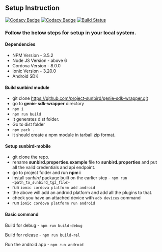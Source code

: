 ## Setup Instruction

[![Codacy Badge](https://api.codacy.com/project/badge/Grade/e78e4faa3cbe446ead603f5d2b28940d)](https://app.codacy.com/app/SMYALTAMASH/SunbirdEd-mobile?utm_source=github.com&utm_medium=referral&utm_content=Sunbird-Ed/SunbirdEd-mobile&utm_campaign=Badge_Grade_Settings)
[![Codacy Badge](https://api.codacy.com/project/badge/Grade/0f136815c4d841a3afa9bb3ca5e1c162)](https://app.codacy.com/app/project-sunbird/sunbird-mobile?utm_source=github.com&utm_medium=referral&utm_content=project-sunbird/sunbird-mobile&utm_campaign=Badge_Grade_Settings)
[![Build Status](https://travis-ci.org/project-sunbird/sunbird-mobile.svg?branch=master)](https://travis-ci.org/project-sunbird/sunbird-mobile)

### Follow the below steps for setup in your local system.

#### Dependencies
* NPM Version - 3.5.2
* Node JS Version - above 6
* Cordova Version - 8.0.0
* Ionic Version - 3.20.0
* Android SDK

#### Build **sunbird** module
* git clone https://github.com/project-sunbird/genie-sdk-wrapper.git
* go to **genie-sdk-wrapper** directory
* `npm i`
* `npm run build`
* It generates dist folder.
* Go to dist folder
* `npm pack .`
* it should create a npm module in tarball zip format.

#### Setup sunbird-mobile
* git clone the repo.
* rename **sunbird.properties.example** file to **sunbird.properties** and put all the valid credentials and api endpoint.
* go to project folder and run **npm i**
* install *sunbird* package built on the earlier step - `npm run <path_to_sunbird_tgz_file>`
* run `ionic cordova platform add android`
* the above will add an android platform and add all the plugins to that.
* check you have an attached device with `adb devices` command
* run `ionic cordova platform run android`

#### Basic command
Build for debug - `npm run build-debug`

Build for release - `npm run build-rel`

Run the android app - `npm run android`
